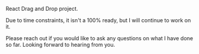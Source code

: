 React Drag and Drop project.

Due to time constraints, it isn't a 100% ready, but I will continue to work on it.

Please reach out if you would like to ask any questions on what I have done so far. Looking forward to hearing from you.